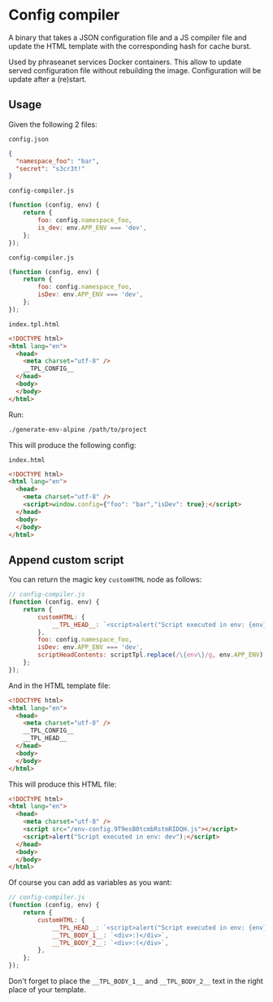 # Config compiler

A binary that takes a JSON configuration file and a JS compiler file and update the HTML template with the corresponding hash for cache burst.

Used by phraseanet services Docker containers.
This allow to update served configuration file without rebuilding the image. Configuration will be update after a (re)start.

## Usage

Given the following 2 files:

`config.json`
```json
{
  "namespace_foo": "bar",
  "secret": "s3cr3t!"
}
```

`config-compiler.js`
```js
(function (config, env) {
    return {
        foo: config.namespace_foo,
        is_dev: env.APP_ENV === 'dev',
    };
});
```

`config-compiler.js`
```js
(function (config, env) {
    return {
        foo: config.namespace_foo,
        isDev: env.APP_ENV === 'dev',
    };
});
```

`index.tpl.html`
```html
<!DOCTYPE html>
<html lang="en">
  <head>
    <meta charset="utf-8" />
    __TPL_CONFIG__
  </head>
  <body>
  </body>
</html>
```

Run:
```bash
./generate-env-alpine /path/to/project
```

This will produce the following config:

`index.html`
```html
<!DOCTYPE html>
<html lang="en">
  <head>
    <meta charset="utf-8" />
    <script>window.config={"foo": "bar","isDev": true};</script>
  </head>
  <body>
  </body>
</html>
```

## Append custom script

You can return the magic key `customHTML` node as follows:
```js
// config-compiler.js
(function (config, env) {
    return {
        customHTML: {
            __TPL_HEAD__: `<script>alert("Script executed in env: {env}");</script>`.replace(/{env}/g, env.APP_ENV),
        },
        foo: config.namespace_foo,
        isDev: env.APP_ENV === 'dev',
        scriptHeadContents: scriptTpl.replace(/\{env\}/g, env.APP_ENV),
    };
});
```

And in the HTML template file:
```html
<!DOCTYPE html>
<html lang="en">
  <head>
    <meta charset="utf-8" />
    __TPL_CONFIG__
    __TPL_HEAD__
  </head>
  <body>
  </body>
</html>
```

This will produce this HTML file:
```html
<!DOCTYPE html>
<html lang="en">
  <head>
    <meta charset="utf-8" />
    <script src="/env-config.9T9esB0tcmbRstmRIDQH.js"></script>
    <script>alert("Script executed in env: dev");</script>
  </head>
  <body>
  </body>
</html>
```

Of course you can add as variables as you want:
```js
// config-compiler.js
(function (config, env) {
    return {
        customHTML: {
            __TPL_HEAD__: `<script>alert("Script executed in env: {env}");</script>`.replace(/{env}/g, env.APP_ENV),
            __TPL_BODY_1__: `<div>:)</div>`,
            __TPL_BODY_2__: `<div>:(</div>`,
        },
    };
});
```

Don't forget to place the `__TPL_BODY_1__` and `__TPL_BODY_2__` text in the right place of your template.
